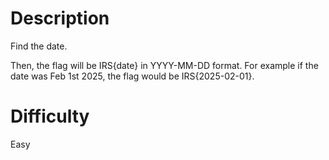 # Description 
Find the date.

Then, the flag will be IRS{date} in YYYY-MM-DD format. For example if the date was Feb 1st 2025, the flag would be IRS{2025-02-01}.

# Difficulty
Easy